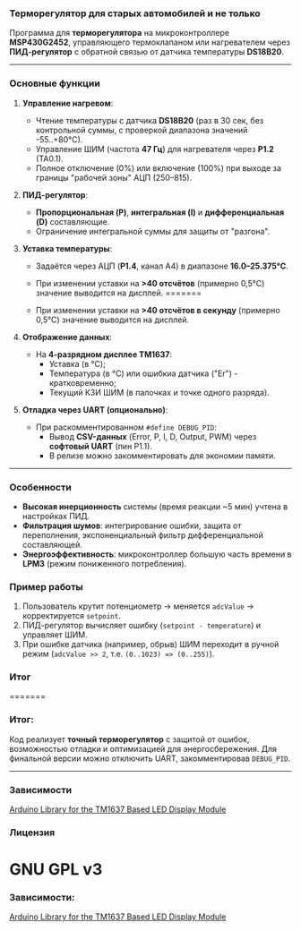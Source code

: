 ### **Терморегулятор для старых автомобилей и не только**

Программа для **терморегулятора** на микроконтроллере **MSP430G2452**, управляющего термоклапаном или нагревателем через **ПИД-регулятор** с обратной связью от датчика температуры **DS18B20**.

---

### **Основные функции**
1. **Управление нагревом**:
   - Чтение температуры с датчика **DS18B20** (раз в 30 сек, без контрольной суммы, с проверкой диапазона значений -55..+80°C).
   - Управление ШИМ (частота **47 Гц**) для нагревателя через **P1.2** (TA0.1).
   - Полное отключение (0%) или включение (100%) при выходе за границы "рабочей зоны" АЦП (250–815).

2. **ПИД-регулятор**:
   - **Пропорциональная (P)**, **интегральная (I)** и **дифференциальная (D)** составляющие.
   - Ограничение интегральной суммы для защиты от "разгона".

3. **Уставка температуры**:
   - Задаётся через АЦП (**P1.4**, канал A4) в диапазоне **16.0–25.375°C**.

   - При изменении уставки на **>40 отсчётов** (примерно 0,5°C) значение выводится на дисплей.
=======
   - При изменении уставки на **>40 отсчётов в секунду** (примерно 0,5°C) значение выводится на дисплей.


4. **Отображение данных**:
   - На **4-разрядном дисплее TM1637**:
     - Уставка (в °C);
     - Температура (в °C) или ошибкиа датчика ("Er") - кратковременно;
     - Текущий КЗИ ШИМ (в палочках и точке одного разряда).

5. **Отладка через UART (опционально)**:
   - При раскомментированном `#define DEBUG_PID`:
     - Вывод **CSV-данных** (Error, P, I, D, Output, PWM) через **софтовый UART** (пин P1.1).
     - В релизе можно закомментировать для экономии памяти.

---

### **Особенности**
- **Высокая инерционность** системы (время реакции ~5 мин) учтена в настройках ПИД.
- **Фильтрация шумов**: интегрирование ошибки, защита от переполнения, экспоненциальный фильтр дифференциальной составляющей.
- **Энергоэффективность**: микроконтроллер большую часть времени в **LPM3** (режим пониженного потребления).

### **Пример работы**
1. Пользователь крутит потенциометр → меняется `adcValue` → корректируется `setpoint`.
2. ПИД-регулятор вычисляет ошибку (`setpoint - temperature`) и управляет ШИМ.
3. При ошибке датчика (например, обрыв) ШИМ переходит в ручной режим (`adcValue >> 2`, т.е. `(0..1023) => (0..255)`).


### **Итог**
=======
### **Итог:**

Код реализует **точный терморегулятор** с защитой от ошибок, возможностью отладки и оптимизацией для энергосбережения. Для финальной версии можно отключить UART, закомментировав `DEBUG_PID`.

---


### **Зависимости**
[Arduino Library for the TM1637 Based LED Display Module](https://jasonacox.github.io/TM1637TinyDisplay/)

### **Лицензия**
GNU GPL v3
=======
### **Зависимости:**
[Arduino Library for the TM1637 Based LED Display Module](https://jasonacox.github.io/TM1637TinyDisplay/)

